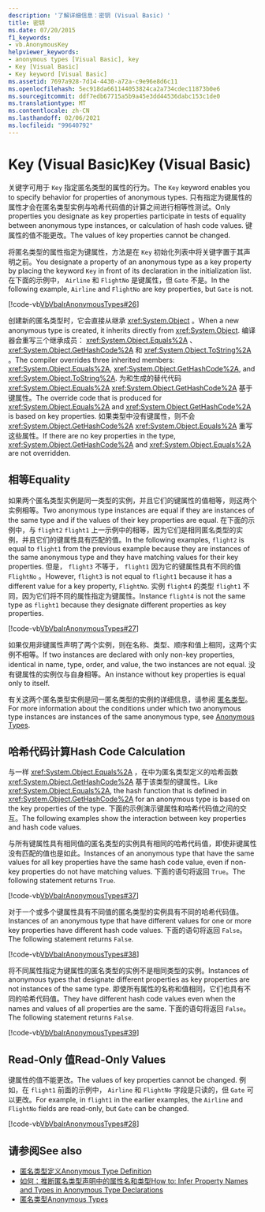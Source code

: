 ```yaml
---
description: '了解详细信息：密钥 (Visual Basic) '
title: 密钥
ms.date: 07/20/2015
f1_keywords:
- vb.AnonymousKey
helpviewer_keywords:
- anonymous types [Visual Basic], key
- Key [Visual Basic]
- Key keyword [Visual Basic]
ms.assetid: 7697a928-7d14-4430-a72a-c9e96e8d6c11
ms.openlocfilehash: 5ec918da661144053824ca2a734cdec11873b0e6
ms.sourcegitcommit: ddf7edb67715a5b9a45e3dd44536dabc153c1de0
ms.translationtype: MT
ms.contentlocale: zh-CN
ms.lasthandoff: 02/06/2021
ms.locfileid: "99640792"
---
```

# <a name="key-visual-basic"></a><span data-ttu-id="29b18-103">Key (Visual Basic)</span><span class="sxs-lookup"><span data-stu-id="29b18-103">Key (Visual Basic)</span></span>

<span data-ttu-id="29b18-104">关键字可用于 `Key` 指定匿名类型的属性的行为。</span><span class="sxs-lookup"><span data-stu-id="29b18-104">The `Key` keyword enables you to specify behavior for properties of anonymous types.</span></span> <span data-ttu-id="29b18-105">只有指定为键属性的属性才会在匿名类型实例与哈希代码值的计算之间进行相等性测试。</span><span class="sxs-lookup"><span data-stu-id="29b18-105">Only properties you designate as key properties participate in tests of equality between anonymous type instances, or calculation of hash code values.</span></span> <span data-ttu-id="29b18-106">键属性的值不能更改。</span><span class="sxs-lookup"><span data-stu-id="29b18-106">The values of key properties cannot be changed.</span></span>  
  
 <span data-ttu-id="29b18-107">将匿名类型的属性指定为键属性，方法是在 `Key` 初始化列表中将关键字置于其声明之前。</span><span class="sxs-lookup"><span data-stu-id="29b18-107">You designate a property of an anonymous type as a key property by placing the keyword `Key` in front of its declaration in the initialization list.</span></span> <span data-ttu-id="29b18-108">在下面的示例中， `Airline` 和 `FlightNo` 是键属性，但 `Gate` 不是。</span><span class="sxs-lookup"><span data-stu-id="29b18-108">In the following example, `Airline` and `FlightNo` are key properties, but `Gate` is not.</span></span>  
  
 [!code-vb[VbVbalrAnonymousTypes#26](~/samples/snippets/visualbasic/VS_Snippets_VBCSharp/VbVbalrAnonymousTypes/VB/Class2.vb#26)]  
  
 <span data-ttu-id="29b18-109">创建新的匿名类型时，它会直接从继承 <xref:System.Object> 。</span><span class="sxs-lookup"><span data-stu-id="29b18-109">When a new anonymous type is created, it inherits directly from <xref:System.Object>.</span></span> <span data-ttu-id="29b18-110">编译器会重写三个继承成员： <xref:System.Object.Equals%2A> 、 <xref:System.Object.GetHashCode%2A> 和 <xref:System.Object.ToString%2A> 。</span><span class="sxs-lookup"><span data-stu-id="29b18-110">The compiler overrides three inherited members: <xref:System.Object.Equals%2A>, <xref:System.Object.GetHashCode%2A>, and <xref:System.Object.ToString%2A>.</span></span> <span data-ttu-id="29b18-111">为和生成的替代代码 <xref:System.Object.Equals%2A> <xref:System.Object.GetHashCode%2A> 基于键属性。</span><span class="sxs-lookup"><span data-stu-id="29b18-111">The override code that is produced for <xref:System.Object.Equals%2A> and <xref:System.Object.GetHashCode%2A> is based on key properties.</span></span> <span data-ttu-id="29b18-112">如果类型中没有键属性，则不会 <xref:System.Object.GetHashCode%2A> <xref:System.Object.Equals%2A> 重写这些属性。</span><span class="sxs-lookup"><span data-stu-id="29b18-112">If there are no key properties in the type, <xref:System.Object.GetHashCode%2A> and <xref:System.Object.Equals%2A> are not overridden.</span></span>  
  
## <a name="equality"></a><span data-ttu-id="29b18-113">相等</span><span class="sxs-lookup"><span data-stu-id="29b18-113">Equality</span></span>  

 <span data-ttu-id="29b18-114">如果两个匿名类型实例是同一类型的实例，并且它们的键属性的值相等，则这两个实例相等。</span><span class="sxs-lookup"><span data-stu-id="29b18-114">Two anonymous type instances are equal if they are instances of the same type and if the values of their key properties are equal.</span></span> <span data-ttu-id="29b18-115">在下面的示例中，与 `flight2` `flight1` 上一示例中的相等，因为它们是相同匿名类型的实例，并且它们的键属性具有匹配的值。</span><span class="sxs-lookup"><span data-stu-id="29b18-115">In the following examples, `flight2` is equal to `flight1` from the previous example because they are instances of the same anonymous type and they have matching values for their key properties.</span></span> <span data-ttu-id="29b18-116">但是， `flight3` 不等于， `flight1` 因为它的键属性具有不同的值 `FlightNo` 。</span><span class="sxs-lookup"><span data-stu-id="29b18-116">However, `flight3` is not equal to `flight1` because it has a different value for a key property, `FlightNo`.</span></span> <span data-ttu-id="29b18-117">实例 `flight4` 的类型 `flight1` 不同，因为它们将不同的属性指定为键属性。</span><span class="sxs-lookup"><span data-stu-id="29b18-117">Instance `flight4` is not the same type as `flight1` because they designate different properties as key properties.</span></span>  
  
 [!code-vb[VbVbalrAnonymousTypes#27](~/samples/snippets/visualbasic/VS_Snippets_VBCSharp/VbVbalrAnonymousTypes/VB/Class2.vb#27)]  
  
 <span data-ttu-id="29b18-118">如果仅用非键属性声明了两个实例，则在名称、类型、顺序和值上相同，这两个实例不相等。</span><span class="sxs-lookup"><span data-stu-id="29b18-118">If two instances are declared with only non-key properties, identical in name, type, order, and value, the two instances are not equal.</span></span> <span data-ttu-id="29b18-119">没有键属性的实例仅与自身相等。</span><span class="sxs-lookup"><span data-stu-id="29b18-119">An instance without key properties is equal only to itself.</span></span>  
  
 <span data-ttu-id="29b18-120">有关这两个匿名类型实例是同一匿名类型的实例的详细信息，请参阅 [匿名类型](../../programming-guide/language-features/objects-and-classes/anonymous-types.md)。</span><span class="sxs-lookup"><span data-stu-id="29b18-120">For more information about the conditions under which two anonymous type instances are instances of the same anonymous type, see [Anonymous Types](../../programming-guide/language-features/objects-and-classes/anonymous-types.md).</span></span>  
  
## <a name="hash-code-calculation"></a><span data-ttu-id="29b18-121">哈希代码计算</span><span class="sxs-lookup"><span data-stu-id="29b18-121">Hash Code Calculation</span></span>  

 <span data-ttu-id="29b18-122">与一样 <xref:System.Object.Equals%2A> ，在中为匿名类型定义的哈希函数 <xref:System.Object.GetHashCode%2A> 基于该类型的键属性。</span><span class="sxs-lookup"><span data-stu-id="29b18-122">Like <xref:System.Object.Equals%2A>, the hash function that is defined in <xref:System.Object.GetHashCode%2A> for an anonymous type is based on the key properties of the type.</span></span> <span data-ttu-id="29b18-123">下面的示例演示键属性和哈希代码值之间的交互。</span><span class="sxs-lookup"><span data-stu-id="29b18-123">The following examples show the interaction between key properties and hash code values.</span></span>  
  
 <span data-ttu-id="29b18-124">与所有键属性具有相同值的匿名类型的实例具有相同的哈希代码值，即使非键属性没有匹配的值也是如此。</span><span class="sxs-lookup"><span data-stu-id="29b18-124">Instances of an anonymous type that have the same values for all key properties have the same hash code value, even if non-key properties do not have matching values.</span></span> <span data-ttu-id="29b18-125">下面的语句将返回 `True`。</span><span class="sxs-lookup"><span data-stu-id="29b18-125">The following statement returns `True`.</span></span>  
  
 [!code-vb[VbVbalrAnonymousTypes#37](~/samples/snippets/visualbasic/VS_Snippets_VBCSharp/VbVbalrAnonymousTypes/VB/Class2.vb#37)]  
  
 <span data-ttu-id="29b18-126">对于一个或多个键属性具有不同值的匿名类型的实例具有不同的哈希代码值。</span><span class="sxs-lookup"><span data-stu-id="29b18-126">Instances of an anonymous type that have different values for one or more key properties have different hash code values.</span></span> <span data-ttu-id="29b18-127">下面的语句将返回 `False`。</span><span class="sxs-lookup"><span data-stu-id="29b18-127">The following statement returns `False`.</span></span>  
  
 [!code-vb[VbVbalrAnonymousTypes#38](~/samples/snippets/visualbasic/VS_Snippets_VBCSharp/VbVbalrAnonymousTypes/VB/Class2.vb#38)]  
  
 <span data-ttu-id="29b18-128">将不同属性指定为键属性的匿名类型的实例不是相同类型的实例。</span><span class="sxs-lookup"><span data-stu-id="29b18-128">Instances of anonymous types that designate different properties as key properties are not instances of the same type.</span></span> <span data-ttu-id="29b18-129">即使所有属性的名称和值相同，它们也具有不同的哈希代码值。</span><span class="sxs-lookup"><span data-stu-id="29b18-129">They have different hash code values even when the names and values of all properties are the same.</span></span> <span data-ttu-id="29b18-130">下面的语句将返回 `False`。</span><span class="sxs-lookup"><span data-stu-id="29b18-130">The following statement returns `False`.</span></span>  
  
 [!code-vb[VbVbalrAnonymousTypes#39](~/samples/snippets/visualbasic/VS_Snippets_VBCSharp/VbVbalrAnonymousTypes/VB/Class2.vb#39)]  
  
## <a name="read-only-values"></a><span data-ttu-id="29b18-131">Read-Only 值</span><span class="sxs-lookup"><span data-stu-id="29b18-131">Read-Only Values</span></span>  

 <span data-ttu-id="29b18-132">键属性的值不能更改。</span><span class="sxs-lookup"><span data-stu-id="29b18-132">The values of key properties cannot be changed.</span></span> <span data-ttu-id="29b18-133">例如，在 `flight1` 前面的示例中， `Airline` 和 `FlightNo` 字段是只读的，但 `Gate` 可以更改。</span><span class="sxs-lookup"><span data-stu-id="29b18-133">For example, in `flight1` in the earlier examples, the `Airline` and `FlightNo` fields are read-only, but `Gate` can be changed.</span></span>  
  
 [!code-vb[VbVbalrAnonymousTypes#28](~/samples/snippets/visualbasic/VS_Snippets_VBCSharp/VbVbalrAnonymousTypes/VB/Class2.vb#28)]  
  
## <a name="see-also"></a><span data-ttu-id="29b18-134">请参阅</span><span class="sxs-lookup"><span data-stu-id="29b18-134">See also</span></span>

- [<span data-ttu-id="29b18-135">匿名类型定义</span><span class="sxs-lookup"><span data-stu-id="29b18-135">Anonymous Type Definition</span></span>](../../programming-guide/language-features/objects-and-classes/anonymous-type-definition.md)
- [<span data-ttu-id="29b18-136">如何：推断匿名类型声明中的属性名和类型</span><span class="sxs-lookup"><span data-stu-id="29b18-136">How to: Infer Property Names and Types in Anonymous Type Declarations</span></span>](../../programming-guide/language-features/objects-and-classes/how-to-infer-property-names-and-types-in-anonymous-type-declarations.md)
- [<span data-ttu-id="29b18-137">匿名类型</span><span class="sxs-lookup"><span data-stu-id="29b18-137">Anonymous Types</span></span>](../../programming-guide/language-features/objects-and-classes/anonymous-types.md)
